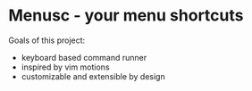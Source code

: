 # Menusc - your menu shortcuts

Goals of this project:
* keyboard based command runner
* inspired by vim motions
* customizable and extensible by design